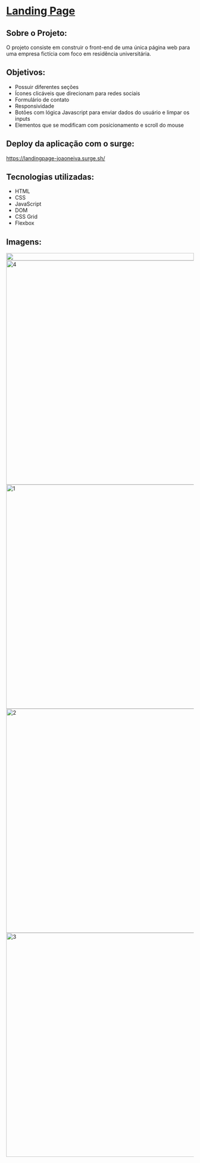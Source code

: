 # [Landing Page](https://landingpage-joaoneiva.surge.sh/)

## Sobre o Projeto:
O projeto consiste em construir o front-end de uma única página web para uma empresa fictícia com foco em residência universitária.

## Objetivos:
- Possuir diferentes seções
- Ícones clicáveis que direcionam para redes sociais
- Formulário de contato
- Responsividade
- Botões com lógica Javascript para enviar dados do usuário e limpar os inputs
- Elementos que se modificam com posicionamento e scroll do mouse

## Deploy da aplicação com o surge:
https://landingpage-joaoneiva.surge.sh/

## Tecnologias utilizadas:
- HTML
- CSS
- JavaScript
- DOM
- CSS Grid
- Flexbox

## Imagens:
<div style="display: flex; justify-content: center; align-items: center; flex-direction: column;">
  <img style="width: 100%;" src="./F4LIFE/imagens e icones/F4life.gif"/>
    <img src="https://github.com/ojoaoneiva/projeto-landing-page/assets/122841627/6f4b67c6-3ce4-478b-90f4-da04eabf7fbb" alt="4" width="600">  
    <img src="https://user-images.githubusercontent.com/122841627/235406701-1453f696-ae0a-4295-931b-21586d5f1321.JPG" alt="1" width="600">
    <img src="https://user-images.githubusercontent.com/122841627/235406704-6df7b26f-7f2e-439d-a520-665fc2fc9114.JPG" alt="2" width="600">
    <img src="https://user-images.githubusercontent.com/122841627/235406705-d5016ecd-0f46-4aff-a1df-8366e0ec3688.JPG" alt="3" width="600">
</div>
